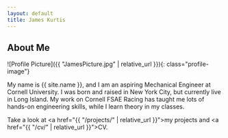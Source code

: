 ```yaml
---
layout: default
title: James Kurtis
---
```


## About Me


![Profile Picture]({{ "JamesPicture.jpg" | relative_url }}){: class="profile-image"}

 
My name is {{ site.name }}, and I am an aspiring Mechanical Engineer at Cornell University. I was born and raised in New York City, but currently live in Long Island. My work on Cornell FSAE Racing has taught me lots of hands-on engineering skills, while I learn theory in my classes.

Take a look at <a href="{{ "/projects/" | relative_url }}">my projects</a> and <a href="{{ "/cv/" | relative_url }}">CV</a>.
